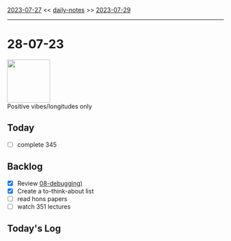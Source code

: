 [2023-07-27](daily_notes/2023-07-27) << [daily-notes](notes/daily-notes.md) >> [2023-07-29](daily_notes/2023-07-29)

---
# 28-07-23
<img src='https://imgs.xkcd.com/comics/bad_map_projection_abs_longitude.png' height=100>
<br>Positive vibes/longitudes only

## Today
- [ ] complete 345

## Backlog
- [x] Review [08-debugging)](notes/08-debugging.md)
- [x] Create a to-think-about list
- [ ] read hons papers
- [ ] watch 351 lectures

## Today's Log
